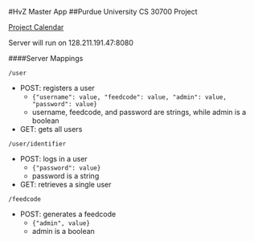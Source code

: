 #HvZ Master App
##Purdue University CS 30700 Project

[Project Calendar](https://www.google.com/calendar/embed?src=9nbo43qa79nmsmpnseo66n64oo%40group.calendar.google.com&ctz=America/New_York)

Server will run on 128.211.191.47:8080


####Server Mappings

`/user`

 * POST: registers a user
 	* `{"username": value, "feedcode": value, "admin": value, "password": value}`
 	* username, feedcode, and password are strings, while admin is a boolean
 * GET: gets all users

`/user/identifier`

 * POST: logs in a user
 	* `{"password": value}`
 	* password is a string
 * GET: retrieves a single user

`/feedcode`

 * POST: generates a feedcode
 	* `{"admin", value}`
 	* admin is a boolean
